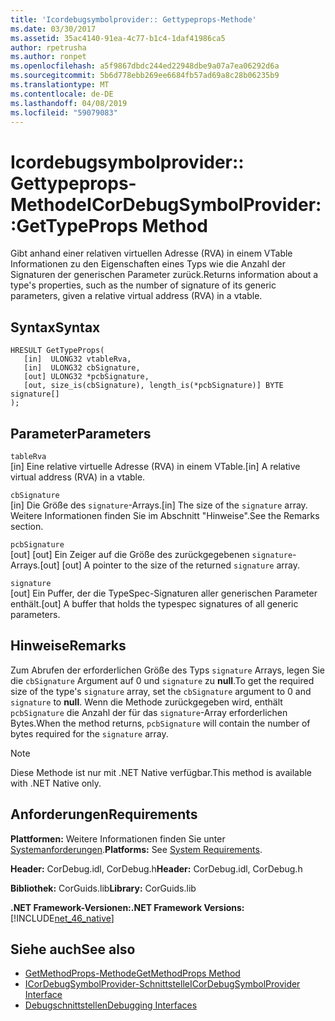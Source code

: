 ```yaml
---
title: 'Icordebugsymbolprovider:: Gettypeprops-Methode'
ms.date: 03/30/2017
ms.assetid: 35ac4140-91ea-4c77-b1c4-1daf41986ca5
author: rpetrusha
ms.author: ronpet
ms.openlocfilehash: a5f9867dbdc244ed22948dbe9a07a7ea06292d6a
ms.sourcegitcommit: 5b6d778ebb269ee6684fb57ad69a8c28b06235b9
ms.translationtype: MT
ms.contentlocale: de-DE
ms.lasthandoff: 04/08/2019
ms.locfileid: "59079083"
---
```

# <a name="icordebugsymbolprovidergettypeprops-method"></a><span data-ttu-id="14886-102">Icordebugsymbolprovider:: Gettypeprops-Methode</span><span class="sxs-lookup"><span data-stu-id="14886-102">ICorDebugSymbolProvider::GetTypeProps Method</span></span>
<span data-ttu-id="14886-103">Gibt anhand einer relativen virtuellen Adresse (RVA) in einem VTable Informationen zu den Eigenschaften eines Typs wie die Anzahl der Signaturen der generischen Parameter zurück.</span><span class="sxs-lookup"><span data-stu-id="14886-103">Returns information about a type's properties, such as the number of signature of its generic parameters, given a relative virtual address (RVA) in a vtable.</span></span>  
  
## <a name="syntax"></a><span data-ttu-id="14886-104">Syntax</span><span class="sxs-lookup"><span data-stu-id="14886-104">Syntax</span></span>  
  
```  
HRESULT GetTypeProps(  
   [in]  ULONG32 vtableRva,  
   [in]  ULONG32 cbSignature,  
   [out] ULONG32 *pcbSignature,  
   [out, size_is(cbSignature), length_is(*pcbSignature)] BYTE signature[]  
);  
```  
  
## <a name="parameters"></a><span data-ttu-id="14886-105">Parameter</span><span class="sxs-lookup"><span data-stu-id="14886-105">Parameters</span></span>  
 `tableRva`  
 <span data-ttu-id="14886-106">[in] Eine relative virtuelle Adresse (RVA) in einem VTable.</span><span class="sxs-lookup"><span data-stu-id="14886-106">[in] A relative virtual address (RVA) in a vtable.</span></span>  
  
 `cbSignature`  
 <span data-ttu-id="14886-107">[in] Die Größe des `signature`-Arrays.</span><span class="sxs-lookup"><span data-stu-id="14886-107">[in] The size of the `signature` array.</span></span> <span data-ttu-id="14886-108">Weitere Informationen finden Sie im Abschnitt "Hinweise".</span><span class="sxs-lookup"><span data-stu-id="14886-108">See the Remarks section.</span></span>  
  
 `pcbSignature`  
 <span data-ttu-id="14886-109">[out] [out] Ein Zeiger auf die Größe des zurückgegebenen `signature`-Arrays.</span><span class="sxs-lookup"><span data-stu-id="14886-109">[out] [out] A pointer to the size of the returned `signature` array.</span></span>  
  
 `signature`  
 <span data-ttu-id="14886-110">[out] Ein Puffer, der die TypeSpec-Signaturen aller generischen Parameter enthält.</span><span class="sxs-lookup"><span data-stu-id="14886-110">[out] A buffer that holds the typespec signatures of all generic parameters.</span></span>  
  
## <a name="remarks"></a><span data-ttu-id="14886-111">Hinweise</span><span class="sxs-lookup"><span data-stu-id="14886-111">Remarks</span></span>  
 <span data-ttu-id="14886-112">Zum Abrufen der erforderlichen Größe des Typs `signature` Arrays, legen Sie die `cbSignature` Argument auf 0 und `signature` zu **null**.</span><span class="sxs-lookup"><span data-stu-id="14886-112">To get the required size of the type's `signature` array, set the `cbSignature` argument to 0 and `signature` to **null**.</span></span> <span data-ttu-id="14886-113">Wenn die Methode zurückgegeben wird, enthält `pcbSignature` die Anzahl der für das `signature`-Array erforderlichen Bytes.</span><span class="sxs-lookup"><span data-stu-id="14886-113">When the method returns, `pcbSignature` will contain the number of bytes required for the `signature` array.</span></span>  
  
> [!NOTE]
>  <span data-ttu-id="14886-114">Diese Methode ist nur mit .NET Native verfügbar.</span><span class="sxs-lookup"><span data-stu-id="14886-114">This method is available with .NET Native only.</span></span>  
  
## <a name="requirements"></a><span data-ttu-id="14886-115">Anforderungen</span><span class="sxs-lookup"><span data-stu-id="14886-115">Requirements</span></span>  
 <span data-ttu-id="14886-116">**Plattformen:** Weitere Informationen finden Sie unter [Systemanforderungen](../../../../docs/framework/get-started/system-requirements.md).</span><span class="sxs-lookup"><span data-stu-id="14886-116">**Platforms:** See [System Requirements](../../../../docs/framework/get-started/system-requirements.md).</span></span>  
  
 <span data-ttu-id="14886-117">**Header:** CorDebug.idl, CorDebug.h</span><span class="sxs-lookup"><span data-stu-id="14886-117">**Header:** CorDebug.idl, CorDebug.h</span></span>  
  
 <span data-ttu-id="14886-118">**Bibliothek:** CorGuids.lib</span><span class="sxs-lookup"><span data-stu-id="14886-118">**Library:** CorGuids.lib</span></span>  
  
 **<span data-ttu-id="14886-119">.NET Framework-Versionen:</span><span class="sxs-lookup"><span data-stu-id="14886-119">.NET Framework Versions:</span></span>** [!INCLUDE[net_46_native](../../../../includes/net-46-native-md.md)]  
  
## <a name="see-also"></a><span data-ttu-id="14886-120">Siehe auch</span><span class="sxs-lookup"><span data-stu-id="14886-120">See also</span></span>

- [<span data-ttu-id="14886-121">GetMethodProps-Methode</span><span class="sxs-lookup"><span data-stu-id="14886-121">GetMethodProps Method</span></span>](../../../../docs/framework/unmanaged-api/debugging/icordebugsymbolprovider-getmethodprops-method.md)
- [<span data-ttu-id="14886-122">ICorDebugSymbolProvider-Schnittstelle</span><span class="sxs-lookup"><span data-stu-id="14886-122">ICorDebugSymbolProvider Interface</span></span>](../../../../docs/framework/unmanaged-api/debugging/icordebugsymbolprovider-interface.md)
- [<span data-ttu-id="14886-123">Debugschnittstellen</span><span class="sxs-lookup"><span data-stu-id="14886-123">Debugging Interfaces</span></span>](../../../../docs/framework/unmanaged-api/debugging/debugging-interfaces.md)
